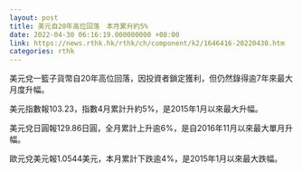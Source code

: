 ```yaml
---
layout: post
title: 美元自20年高位回落　本月累升約5%
date: 2022-04-30 06:16:19.000000000 +08:00
link: https://news.rthk.hk/rthk/ch/component/k2/1646416-20220430.htm
categories: rthk
---
```


美元兌一籃子貨幣自20年高位回落，因投資者鎖定獲利，但仍然錄得逾7年來最大月度升幅。

美元指數報103.23，指數4月累計升約5%，是2015年1月以來最大升幅。

美元兌日圓報129.86日圓，全月累計上升逾6%，是自2016年11月以來最大單月升幅。

歐元兌美元報1.0544美元，本月累計下跌逾4%，是2015年1月以來最大跌幅。
